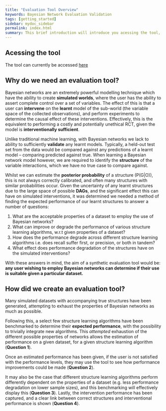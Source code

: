 ```yaml
---
title: "Evaluation Tool Overview"
keywords: Bayesian Network Evaluation Validation
tags: [getting_started]
sidebar: mydoc_sidebar
permalink: index.html
summary: This brief introduction will introduce you acessing the tool, as well as arguing it's necessity
---
```


## Acessing the tool

The tool can currently be accessed [here](http://surgo-project.herokuapp.com/eval)

## Why do we need an evaluation tool?

Bayesian networks are an extremely powerful modelling technique which have the ability to create **simulated worlds**, where the user has the ability to assert complete control over a set of variables. The effect of this is that a user can **intervene** on the **learnt** model of the sub-world (the variable space of the collected observations), and perform experiments to determine the causal effect of these interventions. Effectively, this is the equivalent to performing a costly and potentially unethical RCT, given the model is **interventionally sufficient**.

Unlike traditional machine learning, with Bayesian networks we lack to ability to sufficiently **validate** any learnt models. Typically, a held-out test set from the data would be compared against any predictions of a learnt model – comparing predicted against true. When learning a Bayesian network model however, we are required to identify the **structure** of the variable interactions, which we have no true case to compare against.

Whilst we can estimate the **posterior probability** of a structure \(P\(G\|O\)\), this is not always correctly calibrated, and often many structures with similar probabilities occur. Given the uncertainty of any learnt structures due to the large space of possible **DAGs**, and the significant effect this can have on simulated interventions, it was determined we needed a method of finding the expected performance of our learnt structures to answer a number of questions:

1. What are the acceptable properties of a dataset to employ the use of Bayesian networks?
2. What can improve or degrade the performance of various structure learning algorithms, w.r.t given properties of a dataset?
3. How does the performance degrade across different structure learning algorithms i.e. does recall suffer first, or precision, or both in tandem?
4. What effect does performance degradation of the structures have on the simulated interventions?

With these answers in mind, the aim of a synthetic evaluation tool would be: **any user wishing to employ Bayesian networks can determine if their use is suitable given a particular dataset.**

## How did we create an evaluation tool?

Many simulated datasets with accompanying true structures have been generated, attempting to exhaust the properties of Bayesian networks as much as possible. 

Following this, a select few structure learning algorithms have been benchmarked to determine their **expected performance**, with the possibility to trivially integrate new algorithms. This *attempted* exhaustion of the different possible properties of networks allows the estimation of performance on a given dataset, for a given structure learning algorithm (**Question 1**). 

Once an estimated performance has been given, if the user is not satisfied with the performance levels, they may use the tool to see how performance improvements could be made (**Question 2**). 

It may also be the case that different structure learning algorithms perform differently dependent on the properties of a dataset (e.g. less performance degradation on lower sample sizes), and this benchmarking will effectively display this (**Question 3**).
Lastly, the intervention performance has been captured, and a clear link between correct structures and interventional performance is shown (**Question 4**).

